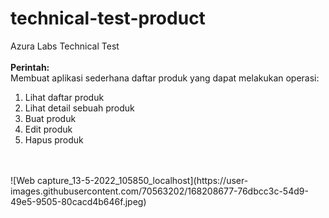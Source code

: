 # technical-test-product
Azura Labs Technical Test
<br /><br />
<b>Perintah:</b> <br />
Membuat aplikasi sederhana daftar produk yang dapat melakukan operasi:
<ol>
  <li>Lihat daftar produk</li>
  <li>Lihat detail sebuah produk</li>
  <li>Buat produk</li>
  <li>Edit produk</li>
  <li>Hapus produk</li>
</ol>
<br /><br />
![Web capture_13-5-2022_105850_localhost](https://user-images.githubusercontent.com/70563202/168208677-76dbcc3c-54d9-49e5-9505-80cacd4b646f.jpeg)
